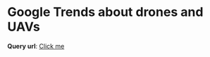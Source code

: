 # Google Trends about drones and UAVs

**Query url**: [Click me](https://trends.google.com/trends/explore?date=all&q=%2Fm%2F0g2bc,uas,dji,drone)

<script type="text/javascript" src="https://ssl.gstatic.com/trends_nrtr/2431_RC04/embed_loader.js"></script> <script type="text/javascript"> trends.embed.renderExploreWidget("TIMESERIES", {"comparisonItem":[{"keyword":"/m/0g2bc","geo":"","time":"all"},{"keyword":"uas","geo":"","time":"all"},{"keyword":"dji","geo":"","time":"all"},{"keyword":"drone","geo":"","time":"all"}],"category":0,"property":""}, {"exploreQuery":"date=all&q=%2Fm%2F0g2bc,uas,dji,drone","guestPath":"https://trends.google.com:443/trends/embed/"}); </script> 